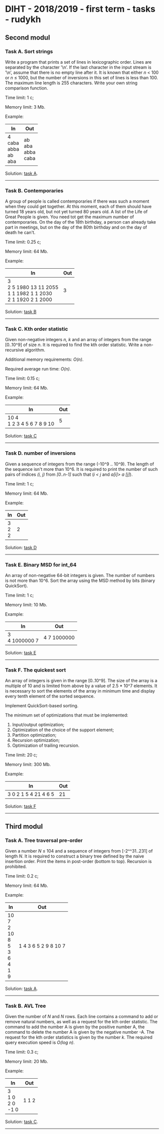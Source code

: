 # DIHT - 2018/2019 - first term - tasks - rudykh
## Second modul
### Task A. Sort strings

Write a program that prints a set of lines in lexicographic order.
Lines are separated by the character ’\n’. If the last character in the input stream is ’\n’, assume that there is no empty line after it. It is known that either *n* < 100 or *n* ≤ 1000, but the number of inversions in this set of lines is less than 100. The maximum line length is 255 characters. Write your own string comparison function.

Time limit: 1 c;

Memory limit: 3 Mb.

Example:  

| In | Out |
| ---  | ----- |
|4 <br> caba <br> abba <br> ab <br> aba| ab <br> aba <br> abba <br> caba|

Solution: [task А](https://github.com/rudykh/Cpp-tasks/blob/master/Sem_1/Modul_2/TaskA/main.cpp).

***
### Task B. Сontemporaries


A group of people is called contemporaries if there was such a moment when they could get together. At this moment, each of them should have turned 18 years old, but not yet turned 80 years old. A list of the Life of Great People is given. You need tot get the maximum number of contemporaries. On the day of the 18th birthday, a person can already take part in meetings, but on the day of the 80th birthday and on the day of death he can't.

Time limit: 0.25 с;

Memory limit: 64 Mb.

Example:

| In | Out |
| ---- | ----- |
|3 <br> 2 5 1980 13 11 2055 <br> 1 1 1982 1 1 2030 <br> 2 1 1920 2 1 2000 | 3 |

Solution: [task B](https://github.com/rudykh/Cpp-tasks/blob/master/Sem_1/Modul_2/TaskB/main.cpp)

---
### Task C. Kth order statistic

Given non-negative integers *n, k* and an array of integers from the range [0..10^9] of size *n*.
It is required to find the kth order statistic.
Write a non-recursive algorithm.

Additional memory requirements: *O(n)*.

Required average run time: *O(n)*.

Time limit: 0.15 с;

Memory limit: 64 Mb.

Example:

| In | Out |
| ---- | ----- |
|10 4 <br> 1 2 3 4 5 6 7 8 9 10 | 5|

Solution: [task C](https://github.com/rudykh/Cpp-tasks/blob/master/Sem_1/Modul_2/TaskC/main.cpp)

---
### Task D. number of inversions

Given a sequence of integers from the range (-10^9 .. 10^9). The length of the sequence isn't more than 10^6. It is required to print the number of such pairs of indices *(i, j)* from *[0..n-1]* such that (*i < j* and *a[i]> a [j]*). 

Time limit: 1 с;

Memory limit: 64 Mb.

Example:

| In | Out |
| ---- | ----- |
|3 <br> 2 <br> 2| 2|

Solution: [task D](https://github.com/rudykh/Cpp-tasks/blob/master/Sem_1/Modul_2/TaskD/main.cpp)

---

### Task E. Binary MSD for int_64

An array of non-negative 64-bit integers is given. The number of numbers is not more than 10^6. Sort the array using the MSD method by bits (binary QuickSort).

Time limit: 1 с;

Memory limit: 10 Mb.

Example:

| In | Out |
| ---- | ----- |
|3<br>4 1000000 7| 4 7 1000000 |

Solution: [task E](https://github.com/rudykh/Cpp-tasks/blob/master/Sem_1/Modul_2/TaskE/main.cpp)

---


### Task F. The quickest sort

An array of integers is given in the range [0..10^9]. The size of the array is a multiple of 10 and is limited from above by a value of 2.5 * 10^7 elements. It is necessary to sort the elements of the array in minimum time and display every tenth element of the sorted sequence.

Implement QuickSort-based sorting.

The minimum set of optimizations that must be implemented:
1. Input/output optimization;
2. Optimization of the choice of the support element;
3. Partition optimization;
4. Recursion optimization;
5. Optimization of trailing recursion.

Time limit: 20 с;

Memory limit: 300 Mb.

Example:

| In | Out |
| ---- | ----- |
|3 0 2 1 5 4 21 4 6 5| 21 |

Solution: [task F](https://github.com/rudykh/Cpp-tasks/blob/master/Sem_1/Modul_2/TaskF/main.cpp)

---
## Third modul
### Task A. Tree traversal pre-order

Given a number *N* ≤ 104 and a sequence of integers from [-2^^31..231] of length *N*. It is required to construct a binary tree defined by the naive insertion order. Print the items in post-order (bottom to top). Recursion is prohibited.

Time limit: 0.2 c;

Memory limit: 64 Mb.

Example:  

| In | Out |
| ---  | ----- |
|10 <br> 7 <br> 2 <br> 10 <br> 8 <br> 5 <br> 3 <br> 6 <br> 4 <br> 1 <br> 9| 1 4 3 6 5 2 9 8 10 7|

Solution: [task А](https://github.com/rudykh/Cpp-tasks/blob/master/Sem_1/Modul_3/TaskA/main.cpp).

***
### Task B. AVL Tree

Given the number of *N* and *N* rows. Each line contains a command to add or remove natural numbers, as well as a request for the kth order statistic. The command to add the number A is given by the positive number A, the command to delete the number A is given by the negative number -A. The request for the kth order statistics is given by the number *k*. The required query execution speed is *O(log n)*.

Time limit: 0.3 c;

Memory limit: 20 Mb.

Example:  

| In | Out |
| ---  | ----- |
|3 <br> 1 0 <br> 2 0 <br> -1 0|1 1 2|

Solution: [task C](https://github.com/rudykh/Cpp-tasks/blob/master/Sem_1/Modul_3/TaskC/main.cpp).

***
